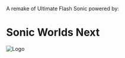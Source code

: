 A remake of Ultimate Flash Sonic powered by:

# Sonic Worlds Next
![Logo](https://github.com/Techokami/SonicWorldsNext/blob/main/icon.png)
